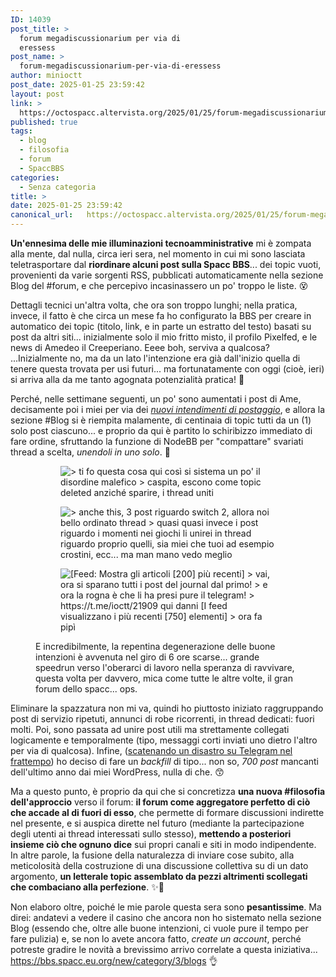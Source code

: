 ```yaml
---
ID: 14039
post_title: >
  forum megadiscussionarium per via di
  eressess
post_name: >
  forum-megadiscussionarium-per-via-di-eressess
author: minioctt
post_date: 2025-01-25 23:59:42
layout: post
link: >
  https://octospacc.altervista.org/2025/01/25/forum-megadiscussionarium-per-via-di-eressess/
published: true
tags:
  - blog
  - filosofia
  - forum
  - SpaccBBS
categories:
  - Senza categoria
title: >
date: 2025-01-25 23:59:42
canonical_url:   https://octospacc.altervista.org/2025/01/25/forum-megadiscussionarium-per-via-di-eressess/
---
```

<!-- wp:paragraph -->
<p><strong>Un'ennesima delle mie illuminazioni tecnoamministrative</strong> mi è zompata alla mente, dal nulla, circa ieri sera, nel momento in cui mi sono lasciata teletrasportare dal <strong>riordinare alcuni post sulla Spacc BBS</strong>... dei topic vuoti, provenienti da varie sorgenti RSS, pubblicati automaticamente nella sezione Blog del #forum, e che percepivo incasinassero un po' troppo le liste. 😵</p>
<!-- /wp:paragraph -->

<!-- wp:paragraph -->
<p>Dettagli tecnici un'altra volta, che ora son troppo lunghi; nella pratica, invece, il fatto è che circa un mese fa ho configurato la BBS per creare in automatico dei topic (titolo, link, e in parte un estratto del testo) basati su post da altri siti... inizialmente solo il mio fritto misto, il profilo Pixelfed, e le news di Amedeo il Creeperiano. Eeee boh, serviva a qualcosa? ...Inizialmente no, ma da un lato l'intenzione era già dall'inizio quella di tenere questa trovata per usi futuri... ma fortunatamente con oggi (cioè, ieri) si arriva alla da me tanto agognata potenzialità pratica! 🧭</p>
<!-- /wp:paragraph -->

<!-- wp:paragraph -->
<p>Perché, nelle settimane seguenti, un po' sono aumentati i post di Ame, decisamente poi i miei per via dei <em><a href="/microblog-mirror/2025/01/09/situazione-stellare-in-octodiario/">nuovi intendimenti di postaggio</a></em>, e allora la sezione #Blog si è riempita malamente, di centinaia di topic tutti da un (1) solo post ciascuno... e proprio da qui è partito lo schiribizzo immediato di fare ordine, sfruttando la funzione di NodeBB per "compattare" svariati thread a scelta, <em>unendoli in uno solo</em>. 🦴</p>
<!-- /wp:paragraph -->

<!-- wp:paragraph -->
<p></p>
<!-- /wp:paragraph -->

<!-- wp:gallery {"linkTo":"none"} -->
<figure class="wp-block-gallery has-nested-images columns-default is-cropped"><!-- wp:image {"id":16398,"sizeSlug":"full","linkDestination":"none"} -->
<figure class="wp-block-image size-full"><img src="{{site.cdnurl}}/assets/uploads/2025/01/image-4-1.png" alt="&gt; ti fo questa cosa qui così si sistema un po' il disordine malefico
&gt; caspita, escono come topic deleted anziché sparire, i thread uniti" class="wp-image-16398"/></figure>
<!-- /wp:image -->

<!-- wp:image {"id":16399,"sizeSlug":"full","linkDestination":"none"} -->
<figure class="wp-block-image size-full"><img src="{{site.cdnurl}}/assets/uploads/2025/01/image-5-1.png" alt="&gt; anche this, 3 post riguardo switch 2, allora noi bello ordinato thread
&gt; quasi quasi invece i post riguardo i momenti nei giochi li unirei in thread riguardo proprio quelli, sia miei che tuoi
ad esempio crostini, ecc...
ma man mano vedo meglio" class="wp-image-16399"/></figure>
<!-- /wp:image -->

<!-- wp:image {"id":16401,"sizeSlug":"full","linkDestination":"none"} -->
<figure class="wp-block-image size-full"><img src="{{site.cdnurl}}/assets/uploads/2025/01/image-6-1.png" alt="[Feed: Mostra gli articoli [200] più recenti]
&gt; vai, ora si sparano tutti i post del journal dal primo!
&gt; e ora la rogna è che li ha presi pure il telegram!
&gt; https://t.me/ioctt/21909
qui danni
[I feed visualizzano i più recenti [750] elementi]
&gt; ora fa pipì" class="wp-image-16401"/></figure>
<!-- /wp:image --><figcaption class="blocks-gallery-caption wp-element-caption">E incredibilmente, la repentina degenerazione delle buone intenzioni è avvenuta nel giro di 6 ore scarse... grande speedrun verso l'oberarci di lavoro nella speranza di ravvivare, questa volta per davvero, mica come tutte le altre volte, il gran forum dello spacc... ops.</figcaption></figure>
<!-- /wp:gallery -->

<!-- wp:paragraph -->
<p></p>
<!-- /wp:paragraph -->

<!-- wp:paragraph -->
<p>Eliminare la spazzatura non mi va, quindi ho piuttosto iniziato raggruppando post di servizio ripetuti, annunci di robe ricorrenti, in thread dedicati: fuori molti. Poi, sono passata ad unire post utili ma strettamente collegati logicamente e temporalmente (tipo, messaggi corti inviati uno dietro l'altro per via di qualcosa). Infine, (<a href="https://t.me/ioctt/21909">scatenando un disastro su Telegram nel frattempo</a>) ho deciso di fare un <em>backfill</em> di tipo... non so, <em>700 post</em> mancanti dell'ultimo anno dai miei WordPress, nulla di che. 😙</p>
<!-- /wp:paragraph -->

<!-- wp:paragraph -->
<p>Ma a questo punto, è proprio da qui che si concretizza <strong>una nuova #filosofia dell'approccio</strong> verso il forum: <strong>il forum come aggregatore perfetto di ciò che accade al di fuori di esso</strong>, che permette di formare discussioni indirette nel presente, e si auspica dirette nel futuro (mediante la partecipazione degli utenti ai thread interessati sullo stesso), <strong>mettendo a posteriori insieme ciò che ognuno dice</strong> sui propri canali e siti in modo indipendente. In altre parole, la fusione della naturalezza di inviare cose subito, alla meticolosità della costruzione di una discussione collettiva su di un dato argomento, <strong>un letterale topic assemblato da pezzi altrimenti scollegati che combaciano alla perfezione</strong>. ✨💫</p>
<!-- /wp:paragraph -->

<!-- wp:paragraph -->
<p>Non elaboro oltre, poiché le mie parole questa sera sono <strong>pesantissime</strong>. Ma direi: andatevi a vedere il casino che ancora non ho sistemato nella sezione Blog (essendo che, oltre alle buone intenzioni, ci vuole pure il tempo per fare pulizia) e, se non lo avete ancora fatto, <em>create un account</em>, perché potreste gradire le novità a brevissimo arrivo correlate a questa iniziativa... <a href="https://bbs.spacc.eu.org/new/category/3/blogs">https://bbs.spacc.eu.org/new/category/3/blogs</a> 👌</p>
<!-- /wp:paragraph -->